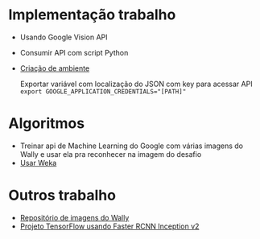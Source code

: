 # Implementação trabalho
* Usando Google Vision API
* Consumir API com script Python
* [Criação de ambiente](https://cloud.google.com/vision/docs/libraries#client-libraries-install-python)

  Exportar variável com localização do JSON com key para acessar API
  `export GOOGLE_APPLICATION_CREDENTIALS="[PATH]"`

# Algoritmos
* Treinar api de Machine Learning do Google com várias imagens do Wally e usar ela pra reconhecer na imagem do desafio
* [Usar Weka](https://www.cs.waikato.ac.nz/ml/weka/)

# Outros trabalho
* [Repositório de imagens do Wally](https://github.com/vc1492a/Hey-Waldo)
* [Projeto TensorFlow usando Faster RCNN Inception v2](https://github.com/tadejmagajna/HereIsWally)
